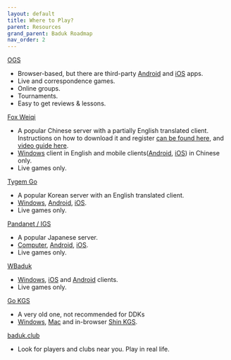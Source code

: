 ```yaml
---
layout: default
title: Where to Play?
parent: Resources
grand_parent: Baduk Roadmap
nav_order: 2
---
```


<a href="https://online-go.com/" target="_blank">OGS</a>
- Browser-based, but there are third-party [Android](https://play.google.com/store/apps/details?id=io.zenandroid.onlinego) and [iOS](https://apps.apple.com/app/id1535010544) apps.
- Live and correspondence games.
- Online groups.
- Tournaments.
- Easy to get reviews & lessons.

<a href="https://www.foxwq.com/" target="_blank">Fox Weiqi</a>
- A popular Chinese server with a partially English translated client. Instructions on how to download it and register [can be found here](https://senseis.xmp.net/?FoxWeiqi), and [video guide here](https://youtu.be/p86w1xZ9hzo).
- [Windows](https://www.foxwq.com/Public/Soft/install.exe) client in English and mobile clients([Android](https://1251120356-1251120356.cos.ap-guangzhou.myqcloud.com/WeiqiAPP/release/YHWQ_Release.apk), [iOS](https://apps.apple.com/cn/app/id1663752303)) in Chinese only.
- Live games only.

<a href="http://www.tygemgo.com/" target="_blank">Tygem Go</a>
- A popular Korean server with an English translated client.
- [Windows](https://itunes.apple.com/us/app/tygem-baduk/id416039506?mt=8), [Android](https://play.google.com/store/apps/details?id=com.tyo.tygem&hl=en_IN&gl=US), [iOS](https://apps.apple.com/us/app/tygembaduk-for-all-ages/id416039506).
- Live games only.

[Pandanet / IGS](https://pandanet-igs.com/communities/pandanet)
- A popular Japanese server.
- [Computer](https://pandanet-igs.com/communities/gopanda2), [Android](https://play.google.com/store/apps/details?id=be.gentgo.tetsuki&hl=en), [iOS](https://apps.apple.com/app/panda-tetsuki/id406456426).
- Live games only.

[WBaduk](http://www.wbaduk.com/)
- [Windows](http://www.wbaduk.com/download/WBaduk_20210727A.exe), [iOS](https://apps.apple.com/us/app/wbaduk/id449564651) and [Android](https://m.apkpure.com/wbaduk/com.wbaduk) clients.
- Live games only.

[Go KGS](http://www.gokgs.com/)
- A very old one, not recommended for DDKs
- [Windows](http://files.gokgs.com/javaBin/cgoban.exe), [Mac](http://files.gokgs.com/javaBin/cgoban.dmg) and in-browser [Shin KGS](https://shin.gokgs.com/).

<a href="https://baduk.club/map/" target="_blank">baduk.club</a>
- Look for players and clubs near you. Play in real life.
